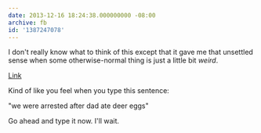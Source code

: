 ```yaml
---
date: 2013-12-16 18:24:38.000000000 -08:00
archive: fb
id: '1387247078'
---
```


I don't really know what to think of this except that it gave me that unsettled sense when some otherwise-normal thing is just a little bit *weird*.

[Link](http://vimeo.com/82038912#)

Kind of like you feel when you type this sentence:

"we were arrested after dad ate deer eggs"

Go ahead and type it now. I'll wait.
